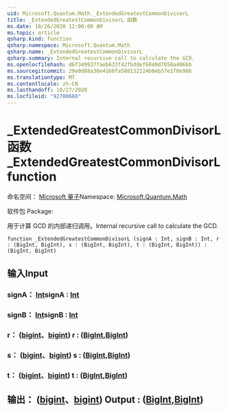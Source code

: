 ```yaml
---
uid: Microsoft.Quantum.Math._ExtendedGreatestCommonDivisorL
title: _ExtendedGreatestCommonDivisorL 函数
ms.date: 10/26/2020 12:00:00 AM
ms.topic: article
qsharp.kind: function
qsharp.namespace: Microsoft.Quantum.Math
qsharp.name: _ExtendedGreatestCommonDivisorL
qsharp.summary: Internal recursive call to calculate the GCD.
ms.openlocfilehash: d6f3499377aeb633f42fbddef6840d7058a4066b
ms.sourcegitcommit: 29e0d88a30e4166fa580132124b0eb57e1f0e986
ms.translationtype: MT
ms.contentlocale: zh-CN
ms.lasthandoff: 10/27/2020
ms.locfileid: "92700688"
---
```

# <a name="_extendedgreatestcommondivisorl-function"></a><span data-ttu-id="1efd0-102">_ExtendedGreatestCommonDivisorL 函数</span><span class="sxs-lookup"><span data-stu-id="1efd0-102">_ExtendedGreatestCommonDivisorL function</span></span>

<span data-ttu-id="1efd0-103">命名空间： [Microsoft 量子](xref:Microsoft.Quantum.Math)</span><span class="sxs-lookup"><span data-stu-id="1efd0-103">Namespace: [Microsoft.Quantum.Math](xref:Microsoft.Quantum.Math)</span></span>

<span data-ttu-id="1efd0-104">软件包 [](https://nuget.org/packages/)</span><span class="sxs-lookup"><span data-stu-id="1efd0-104">Package: [](https://nuget.org/packages/)</span></span>


<span data-ttu-id="1efd0-105">用于计算 GCD 的内部递归调用。</span><span class="sxs-lookup"><span data-stu-id="1efd0-105">Internal recursive call to calculate the GCD.</span></span>

```qsharp
function _ExtendedGreatestCommonDivisorL (signA : Int, signB : Int, r : (BigInt, BigInt), s : (BigInt, BigInt), t : (BigInt, BigInt)) : (BigInt, BigInt)
```


## <a name="input"></a><span data-ttu-id="1efd0-106">输入</span><span class="sxs-lookup"><span data-stu-id="1efd0-106">Input</span></span>

### <a name="signa--int"></a><span data-ttu-id="1efd0-107">signA： [Int](xref:microsoft.quantum.lang-ref.int)</span><span class="sxs-lookup"><span data-stu-id="1efd0-107">signA : [Int](xref:microsoft.quantum.lang-ref.int)</span></span>




### <a name="signb--int"></a><span data-ttu-id="1efd0-108">signB： [Int](xref:microsoft.quantum.lang-ref.int)</span><span class="sxs-lookup"><span data-stu-id="1efd0-108">signB : [Int](xref:microsoft.quantum.lang-ref.int)</span></span>




### <a name="r--bigintbigint"></a><span data-ttu-id="1efd0-109">r： ([bigint](xref:microsoft.quantum.lang-ref.bigint)、[bigint](xref:microsoft.quantum.lang-ref.bigint)) </span><span class="sxs-lookup"><span data-stu-id="1efd0-109">r : ([BigInt](xref:microsoft.quantum.lang-ref.bigint),[BigInt](xref:microsoft.quantum.lang-ref.bigint))</span></span>




### <a name="s--bigintbigint"></a><span data-ttu-id="1efd0-110">s： ([bigint](xref:microsoft.quantum.lang-ref.bigint)、[bigint](xref:microsoft.quantum.lang-ref.bigint)) </span><span class="sxs-lookup"><span data-stu-id="1efd0-110">s : ([BigInt](xref:microsoft.quantum.lang-ref.bigint),[BigInt](xref:microsoft.quantum.lang-ref.bigint))</span></span>




### <a name="t--bigintbigint"></a><span data-ttu-id="1efd0-111">t： ([bigint](xref:microsoft.quantum.lang-ref.bigint)、[bigint](xref:microsoft.quantum.lang-ref.bigint)) </span><span class="sxs-lookup"><span data-stu-id="1efd0-111">t : ([BigInt](xref:microsoft.quantum.lang-ref.bigint),[BigInt](xref:microsoft.quantum.lang-ref.bigint))</span></span>





## <a name="output--bigintbigint"></a><span data-ttu-id="1efd0-112">输出： ([bigint](xref:microsoft.quantum.lang-ref.bigint)、[bigint](xref:microsoft.quantum.lang-ref.bigint)) </span><span class="sxs-lookup"><span data-stu-id="1efd0-112">Output : ([BigInt](xref:microsoft.quantum.lang-ref.bigint),[BigInt](xref:microsoft.quantum.lang-ref.bigint))</span></span>

